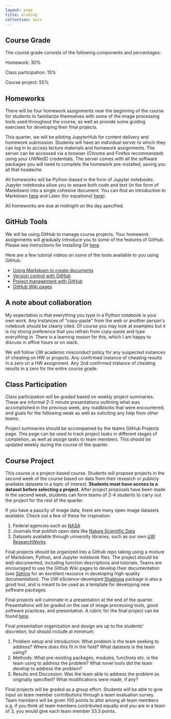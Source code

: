 ```yaml
---
layout: page
title: Grading
collection: main
---
```


## Course Grade

The course grade consists of the following components and percentages:

Homework: 30%

Class participation: 15%

Course project: 55%

## Homeworks

There will be four homework assignments near the beginning of the course for students to familiarize themselves with some of the image processing tools used throughout the course, as well as provide some guiding exercises for developing their final projects.

This quarter, we will be piloting JupyterHub for content delivery and homework submission. Students will have an individual server to which they can log in to access lecture materials and homework assignments. The server can be accessed via a browser (Chrome and Firefox recommended) using your UWNetID credentials. The server comes with all the software packages you will need to complete the homework pre-installed, saving you all that headache.

All homeworks will be Python-based in the form of Jupyter notebooks. Jupyter notebooks allow you to weave both code and text (in the form of Markdown) into a single cohesive document. You can find an introduction to Markdown [here](https://www.markdownguide.org/basic-syntax/) and Latex (for equations) [here](https://www.overleaf.com/learn/latex/Mathematical_expressions)).

All homeworks are due at midnight on the day specified.

## GitHub Tools

We will be using GitHub to manage course projects. Your homework assignments will gradually introduce you to some of the features of GitHub. Please see instructions for installing Git [here](https://uwescience.github.io/2019-10-01-uw/).

Here are a few tutorial videos on some of the tools available to you using GitHub:

* [Using Markdown to create documents](https://uw.hosted.panopto.com/Panopto/Pages/Viewer.aspx?id=50dfe599-d18a-4ff1-b209-ab1b010947f8)
* [Version control with GitHub](https://uw.hosted.panopto.com/Panopto/Pages/Viewer.aspx?id=0fb31d40-91fb-48b8-9bc9-ab1b010d6507)
* [Project management with GitHub](https://uw.hosted.panopto.com/Panopto/Pages/Viewer.aspx?id=ae1bd374-defc-4d64-bb9f-ab1b0114a60b)
* [GitHub Wiki pages](https://uw.hosted.panopto.com/Panopto/Pages/Viewer.aspx?id=f16e0518-9875-48b5-a9bd-ab1b011f406c)

## A note about collaboration

My expectation is that everything you type in a Python notebook is your own work. Any instances of "copy-paste" from the web or another person's notebook should be clearly cited. Of course you may look at examples but it is my strong preference that you refrain from copy-paste and type everything in. There is a learning reason for this, which I am happy to discuss in office hours or on slack.

We will follow UW academic misconduct policy for any suspected instances of cheating on HW or projects. Any confirmed instance of cheating results in a zero on a HW assignment. Any 2nd confirmed instance of cheating results in a zero for the entire course grade.

## Class Participation

Class participation will be graded based on weekly project summaries. These are informal 2-3 minute presentations outlining what was accomplished in the previous week, any roadblocks that were encountered, and goals for the following week as well as soliciting any help from other teams.

Project summaries should be accompanied by the teams GitHub Projects page. This page can be used to track project tasks in different stages of completion, as well as assign tasks to team members. This should be updated weekly during the course of the quarter.

## Course Project

This course is a project-based course. Students will propose projects in the second week of the course based on data from their research or publicly available datasets in a topic of interest. **Students must have access to a dataset before selecting a project**. After project proposals have been made in the second week, students can form teams of 2-4 students to carry out the project for the rest of the quarter.

If you have a paucity of image data, there are many open image datasets available. Check out a few of these for inspiration:

1. Federal agencies such as [NASA](https://data.nasa.gov/browse)
2. Journals that publish open data like [Nature Scientific Data](https://www.nature.com/sdata/)
3. Datasets available through university libraries, such as our own [UW ResearchWorks](https://digital.lib.washington.edu/researchworks/)

Final projects should be organized into a Github repo taking using a mixture of Markdown, Python, and Jupyter notebook files. The project should be well-documented, including function descriptions and tutorials. Teams are encouraged to use the Github Wiki pages to develop their documentation (see [Sphinx](https://www.sphinx-doc.org/en/master/) for an excellent resource in developing high-quality documentation). The UW eScience-developed [Shablona](https://github.com/uwescience/shablona) package is also a good tool, and is meant to be used as a template for developing new software packages.

Final projects will culminate in a presentation at the end of the quarter. Presentations will be graded on the use of image processing tools, good software practices, and presentation. A rubric for the final project can be found [here](https://github.com/uw-cheme599/uw-cheme599.github.io/raw/master/Presentation_Rubric.doc).

Final presentation organization and design are up to the students' discretion, but should include at minimum:

1. Problem setup and introduction: What problem is the team seeking to address? Where does this fit in the field? What datasets is the team using?
2. Methods: What pre-existing packages, modules, functions etc. is the team using to address the problem? What novel tools did the team develop to address the problem?
3. Results and Discussion: Was the team able to address the problem as originally specified? What modifications were made, if any?

Final projects will be graded as a group effort. Students will be able to give input on team member contributions through a team evaluation survey. Team members will be given 100 points to allot among all team members e.g. if you think all team members contributed equally and you are in a team of 3, you would give each team member 33.3 points.
